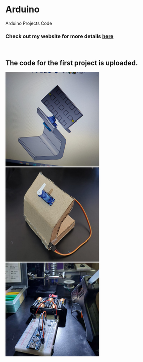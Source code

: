 # Arduino
Arduino Projects Code
<h3>Check out my website for more details <a href='https://ard-uno.netlify.app'>here</a></h3> 
<br>
<h2>The code for the first project is uploaded.</h2>
<div>
    <img src="demos/solar-panel-1.jpg" width="300" height="300">
    <img src="demos/solar-panel-2.jpg" width="300" height="300">
    <img src="demos/solar-panel-3.jpg" width="300" height="300">
</div>
